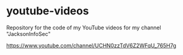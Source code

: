 # youtube-videos
Repository for the code of my YouTube videos for my channel "JacksonInfoSec"

https://www.youtube.com/channel/UCHN0zzTdV6Z2WFqU_765H7g
